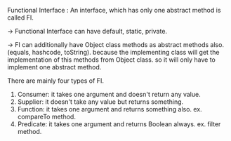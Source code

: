 
Functional Interface : An interface, which has only one abstract method is called FI.

-> Functional Interface can have default, static, private.

-> FI can additionally have Object class methods as abstract methods also.(equals, hashcode, toString). because the implementing class will get the implementation of this methods from Object class. so it will only have to implement one abstract method.

There are mainly four types of FI.
1. Consumer: it takes one argument and doesn't return any value.
2. Supplier: it doesn't take any value but returns something.
3. Function: it takes one argument and returns something also. ex. compareTo method.
4. Predicate: it takes one argument and returns Boolean always. ex. filter method.